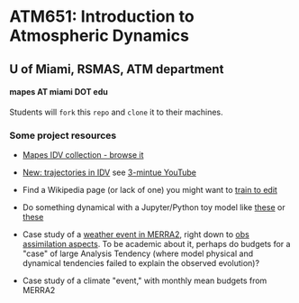 # ATM651: Introduction to Atmospheric Dynamics
## U of Miami, RSMAS, ATM department 
#### mapes AT miami DOT edu

Students will `fork` this `repo` and `clone` it to their machines. 

### Some project resources 

* [Mapes IDV collection - browse it](https://weather.rsmas.miami.edu/repository/entry/show?entryid=115a4ff0-10de-4fba-86d7-66cd42d6d8de)

* [New: trajectories in IDV](https://ams.confex.com/ams/98Annual/webprogram/Paper337280.html) see [3-mintue YouTube](https://www.youtube.com/watch?v=m0DwH--5GP8)

* Find a Wikipedia page (or lack of one) you might want to [train to edit](https://dashboard.wikiedu.org/courses/University_of_Miami/Weather_Analysis_(Fall_2019)?enroll=fjsbeacg)

* Do something dynamical with a Jupyter/Python toy model like [these](https://github.com/ATMOcanes/ATM663_convection_meso/tree/master/Resources/Notebooks) or [these]()

* Case study of a [weather event in MERRA2](https://fluid.nccs.nasa.gov/reanalysis/classic_merra2/?one_click=1&tau=15&stream=MERRA2&level=0&region=usa&fcst=19930313&field=ptype), right down to [obs assimilation aspects](http://weather.rsmas.miami.edu/repository/entry/show?entryid=8f4d8443-54ed-419b-a74b-fb0c6ace4daf). To be academic about it, perhaps do budgets for a "case" of large Analysis Tendency (where model physical and dynamical tendencies failed to explain the observed evolution)?

* Case study of a climate "event," with monthly mean budgets from MERRA2
